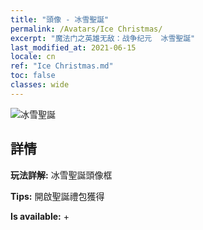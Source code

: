```yaml
---
title: "頭像 - 冰雪聖誕"
permalink: /Avatars/Ice Christmas/
excerpt: "魔法门之英雄无敌：战争纪元  冰雪聖誕"
last_modified_at: 2021-06-15
locale: cn
ref: "Ice Christmas.md"
toc: false
classes: wide
---
```

 ![冰雪聖誕](/images/a/avatarFrame_48.png)

## 詳情

 **玩法詳解:** 冰雪聖誕頭像框 

 **Tips:** 開啟聖誕禮包獲得 

 **Is available:**  + 

